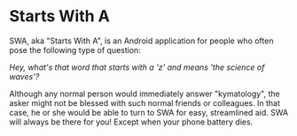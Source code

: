 # Starts With A
SWA, aka "Starts With A", is an Android application for people who often pose the following type of question:

_Hey, what's that word that starts with a 'z' and means 'the science of waves'?_

Although any normal person would immediately answer "kymatology", the asker might not be blessed with such normal friends or colleagues. In that case, he or she would be able to turn to SWA for easy, streamlined aid. SWA will always be there for you! Except when your phone battery dies.
